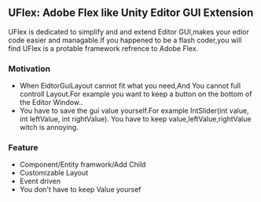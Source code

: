 ## UFlex: Adobe Flex like Unity Editor GUI Extension

UFlex is dedicated to simplify and and extend Editor GUI,makes your edior code easier and managable.If you happened to be a flash coder,you will find UFlex is a protable framework refrence to Adobe Flex.

### Motivation

- When EidtorGuiLayout cannot fit what you need,And You cannot full controll Layout.For example you want to keep a button on the bottom of the Editor Window..
- You have to save the gui value yourself.For example IntSlider(int value, int leftValue, int rightValue). You have to keep value,leftValue,rightValue witch is annoying.

### Feature
- Component/Entity framwork/Add Child
- Customizable Layout
- Event driven
- You don't have to keep Value yoursef
